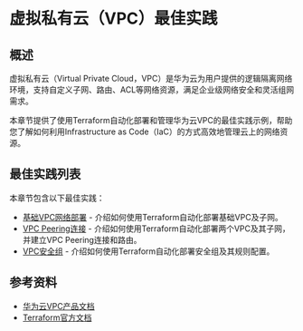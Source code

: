 # 虚拟私有云（VPC）最佳实践

## 概述

虚拟私有云（Virtual Private Cloud，VPC）是华为云为用户提供的逻辑隔离网络环境，支持自定义子网、路由、ACL等网络资源，满足企业级网络安全和灵活组网需求。

本章节提供了使用Terraform自动化部署和管理华为云VPC的最佳实践示例，帮助您了解如何利用Infrastructure as Code（IaC）的方式高效地管理云上的网络资源。

## 最佳实践列表

本章节包含以下最佳实践：

* [基础VPC网络部署](basic.md) - 介绍如何使用Terraform自动化部署基础VPC及子网。
* [VPC Peering连接](peering.md) - 介绍如何使用Terraform自动化部署两个VPC及其子网，并建立VPC Peering连接和路由。
* [VPC安全组](security_group.md) - 介绍如何使用Terraform自动化部署安全组及其规则配置。

## 参考资料

- [华为云VPC产品文档](https://support.huaweicloud.com/vpc/index.html)
- [Terraform官方文档](https://www.terraform.io/docs/index.html)

